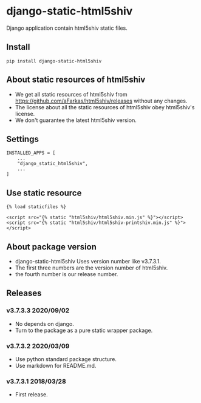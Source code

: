 # django-static-html5shiv


Django application contain html5shiv static files.


## Install

```
pip install django-static-html5shiv
```

## About static resources of html5shiv

- We get all static resources of html5shiv from https://github.com/aFarkas/html5shiv/releases without any changes.
- The license about all the static resources of html5shiv obey html5shiv's license.
- We don't guarantee the latest html5shiv version.

## Settings

```
INSTALLED_APPS = [
    ...
    "django_static_html5shiv",
    ...
]
```

## Use static resource

```
{% load staticfiles %}

<script src="{% static "html5shiv/html5shiv.min.js" %}"></script>
<script src="{% static "html5shiv/html5shiv-printshiv.min.js" %}"></script>
```

## About package version

- django-static-html5shiv Uses version number like v3.7.3.1.
- The first three numbers are the version number of html5shiv.
- the fourth number is our release number.

## Releases

### v3.7.3.3 2020/09/02

- No depends on django.
- Turn to the package as a pure static wrapper package.

### v3.7.3.2 2020/03/09

- Use python standard package structure.
- Use markdown for README.md.

### v3.7.3.1 2018/03/28

- First release.
